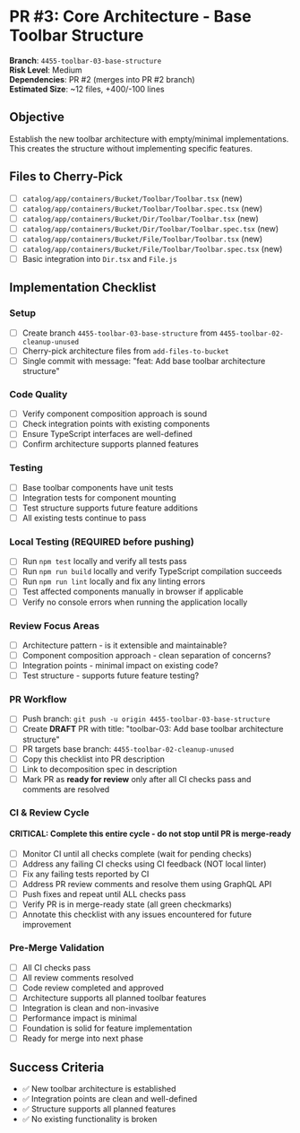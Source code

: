 <!-- markdownlint-disable line-length -->
# PR #3: Core Architecture - Base Toolbar Structure

**Branch**: `4455-toolbar-03-base-structure`  
**Risk Level**: Medium  
**Dependencies**: PR #2 (merges into PR #2 branch)  
**Estimated Size**: ~12 files, +400/-100 lines

## Objective

Establish the new toolbar architecture with empty/minimal implementations. This creates the structure without implementing specific features.

## Files to Cherry-Pick

- [ ] `catalog/app/containers/Bucket/Toolbar/Toolbar.tsx` (new)
- [ ] `catalog/app/containers/Bucket/Toolbar/Toolbar.spec.tsx` (new)
- [ ] `catalog/app/containers/Bucket/Dir/Toolbar/Toolbar.tsx` (new)
- [ ] `catalog/app/containers/Bucket/Dir/Toolbar/Toolbar.spec.tsx` (new)
- [ ] `catalog/app/containers/Bucket/File/Toolbar/Toolbar.tsx` (new)
- [ ] `catalog/app/containers/Bucket/File/Toolbar/Toolbar.spec.tsx` (new)
- [ ] Basic integration into `Dir.tsx` and `File.js`

## Implementation Checklist

### Setup

- [ ] Create branch `4455-toolbar-03-base-structure` from `4455-toolbar-02-cleanup-unused`
- [ ] Cherry-pick architecture files from `add-files-to-bucket`
- [ ] Single commit with message: "feat: Add base toolbar architecture structure"

### Code Quality

- [ ] Verify component composition approach is sound
- [ ] Check integration points with existing components
- [ ] Ensure TypeScript interfaces are well-defined
- [ ] Confirm architecture supports planned features

### Testing

- [ ] Base toolbar components have unit tests
- [ ] Integration tests for component mounting
- [ ] Test structure supports future feature additions
- [ ] All existing tests continue to pass

### Local Testing (REQUIRED before pushing)

- [ ] Run `npm test` locally and verify all tests pass
- [ ] Run `npm run build` locally and verify TypeScript compilation succeeds
- [ ] Run `npm run lint` locally and fix any linting errors
- [ ] Test affected components manually in browser if applicable
- [ ] Verify no console errors when running the application locally

### Review Focus Areas

- [ ] Architecture pattern - is it extensible and maintainable?
- [ ] Component composition approach - clean separation of concerns?
- [ ] Integration points - minimal impact on existing code?
- [ ] Test structure - supports future feature testing?

### PR Workflow

- [ ] Push branch: `git push -u origin 4455-toolbar-03-base-structure`
- [ ] Create **DRAFT** PR with title: "toolbar-03: Add base toolbar architecture structure"
- [ ] PR targets base branch: `4455-toolbar-02-cleanup-unused`
- [ ] Copy this checklist into PR description
- [ ] Link to decomposition spec in description
- [ ] Mark PR as **ready for review** only after all CI checks pass and comments are resolved

### CI & Review Cycle

#### CRITICAL: Complete this entire cycle - do not stop until PR is merge-ready

- [ ] Monitor CI until all checks complete (wait for pending checks)
- [ ] Address any failing CI checks using CI feedback (NOT local linter)  
- [ ] Fix any failing tests reported by CI
- [ ] Address PR review comments and resolve them using GraphQL API
- [ ] Push fixes and repeat until ALL checks pass
- [ ] Verify PR is in merge-ready state (all green checkmarks)
- [ ] Annotate this checklist with any issues encountered for future improvement

### Pre-Merge Validation

- [ ] All CI checks pass
- [ ] All review comments resolved
- [ ] Code review completed and approved
- [ ] Architecture supports all planned toolbar features
- [ ] Integration is clean and non-invasive
- [ ] Performance impact is minimal
- [ ] Foundation is solid for feature implementation
- [ ] Ready for merge into next phase

## Success Criteria

- ✅ New toolbar architecture is established
- ✅ Integration points are clean and well-defined
- ✅ Structure supports all planned features
- ✅ No existing functionality is broken
